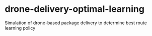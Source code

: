 drone-delivery-optimal-learning
===============================

Simulation of drone-based package delivery to determine best route learning policy
